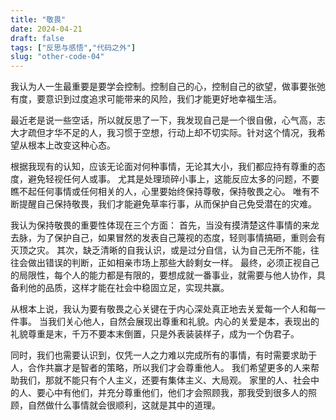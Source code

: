 ```yaml
---
title: "敬畏"
date: 2024-04-21
draft: false
tags: ["反思与感悟","代码之外"]
slug: "other-code-04"
---
```



我认为人一生最重要是要学会控制。控制自己的心，控制自己的欲望，做事要张弛有度，要意识到过度追求可能带来的风险，我们才能更好地幸福生活。

最近老是说一些空话，所以就反思了一下，我发现自己是一个很自傲，心气高，志大才疏但才华不足的人，我习惯于空想，行动上却不切实际。针对这个情况，我希望从根本上改变这种心态。

根据我现有的认知，应该无论面对何种事情，无论其大小，我们都应持有尊重的态度，避免轻视任何人或事。
尤其是处理琐碎小事上，这能反应太多的问题，不要瞧不起任何事情或任何相关的人，心里要始终保持尊敬，保持敬畏之心。
唯有不断提醒自己保持敬畏，我们才能避免草率行事，从而保护自己免受潜在的灾难。

我认为保持敬畏的重要性体现在三个方面：
首先，当没有摸清楚这件事情的来龙去脉，为了保护自己，如果冒然的发表自己蔑视的态度，轻则事情搞砸，重则会有灭顶之灾。
其次，缺乏清晰的自我认识，或是过分自信，认为自己无所不能，往往会做出错误的判断，正如相亲市场上那些大龄剩女一样。
最终，必须正视自己的局限性，每个人的能力都是有限的，要想成就一番事业，就需要与他人协作，具备利他的品质，这样才能在社会中稳固立足，实现共赢。

从根本上说，我认为要有敬畏之心关键在于内心深处真正地去关爱每一个人和每一件事。
当我们关心他人，自然会展现出尊重和礼貌。内心的关爱是本，表现出的礼貌尊重是末，千万不要本末倒置，只是外表装装样子，成为一个伪君子。

同时，我们也需要认识到，仅凭一人之力难以完成所有的事情，有时需要求助于人，合作共赢才是智者的策略，所以我们才会尊重他人。
我们希望更多的人来帮助我们，那就不能只有个人主义，还要有集体主义、大局观。
家里的人、社会中的人、要心中有他们，并充分尊重他们，他们才会照顾我，那我受到很多人的照顾，自然做什么事情就会很顺利，这就是其中的道理。
